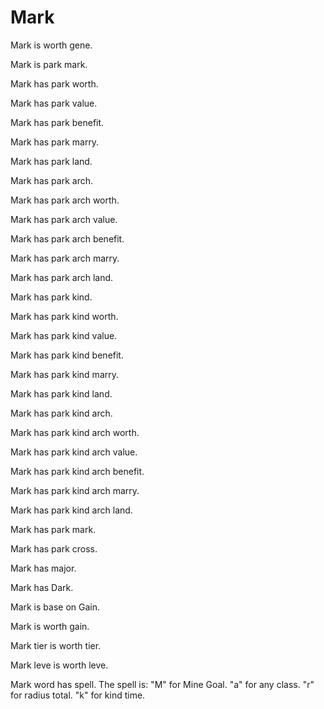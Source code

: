 # Mark

Mark is worth gene.

Mark is park mark.

Mark has park worth.

Mark has park value.

Mark has park benefit.

Mark has park marry.

Mark has park land.

Mark has park arch.

Mark has park arch worth.

Mark has park arch value.

Mark has park arch benefit.

Mark has park arch marry.

Mark has park arch land.

Mark has park kind.

Mark has park kind worth.

Mark has park kind value.

Mark has park kind benefit.

Mark has park kind marry.

Mark has park kind land.

Mark has park kind arch.

Mark has park kind arch worth.

Mark has park kind arch value.

Mark has park kind arch benefit.

Mark has park kind arch marry.

Mark has park kind arch land.

Mark has park mark.

Mark has park cross.

Mark has major.

Mark has Dark.

Mark is base on Gain.

Mark is worth gain. 

Mark tier is worth tier.

Mark leve is worth leve.

Mark word has spell.
The spell is:
"M" for Mine Goal.
"a" for any class.
"r" for radius total.
"k" for kind time.